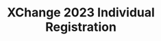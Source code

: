 ---
title: XChange 2023 Individual Registration
redirect_to: https://forms.gle/oqcQgTZ4CwPUz8E78
redirect_from: 
  - /XC23IndivReg
  - /xc23indivreg
---